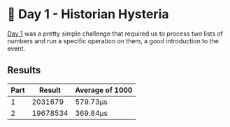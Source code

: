 # 🎄 Day 1 - Historian Hysteria

[Day 1](https://adventofcode.com/2024/day/1) was a pretty simple challenge that required us to process two lists of numbers and run a specific operation on them, a good introduction to the event.

## Results

| Part | Result   | Average of 1000 |
| ---- | -------- | --------------- |
| 1    | 2031679  | 579.73µs        |
| 2    | 19678534 | 369.84µs        |
